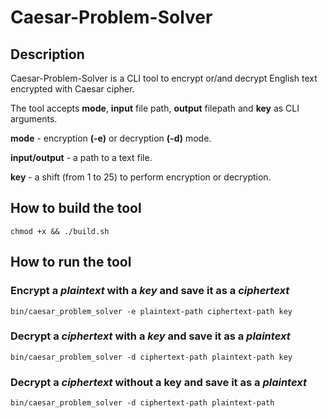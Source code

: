 # Caesar-Problem-Solver

## Description

Caesar-Problem-Solver is a CLI tool to encrypt or/and decrypt English text
encrypted with Caesar cipher.

The tool accepts **mode**, **input** file path, **output** filepath and
**key** as CLI arguments.

**mode** - encryption **(-e)** or decryption **(-d)** mode.

**input/output** - a path to a text file.

**key** - a shift (from 1 to 25) to perform encryption or decryption.

## How to build the tool

``chmod +x && ./build.sh``

## How to run the tool

### Encrypt a *plaintext* with a *key* and save it as a *ciphertext*  

``bin/caesar_problem_solver -e plaintext-path ciphertext-path key``

### Decrypt a *ciphertext* with a *key* and save it as a *plaintext*  

``bin/caesar_problem_solver -d ciphertext-path plaintext-path key``

### Decrypt a *ciphertext* without a key and save it as a *plaintext*

``bin/caesar_problem_solver -d ciphertext-path plaintext-path``
